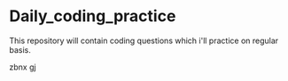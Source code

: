 # Daily_coding_practice
This repository will contain coding questions which i'll practice on regular basis. 




zbnx
gj
